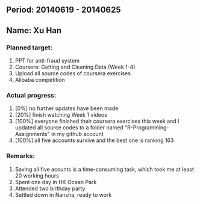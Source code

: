 ## Period: 20140619 - 20140625
## Name: Xu Han

### Planned target:
1.   PPT for anti-fraud system
2.   Coursera: Getting and Cleaning Data (Week 1-4)
3.   Upload all source codes of coursera exercises
4.   Alibaba competition

### Actual progress:
1.   [0%] no further updates have been made
2.   [20%] finish watching Week 1 videos
3.   [100%] everyone finished their coursera exercises this week and I updated all source codes to a folder named "R-Programming-Assignments" in my github account
4.   [100%] all five accounts survive and the best one is ranking 163

### Remarks:
1.   Saving all five acounts is a time-consuming task, which took me at least 20 working hours
2.   Spent one day in HK Ocean Park
3.   Attended two birthday party
4.   Settled down in Nansha, ready to work
